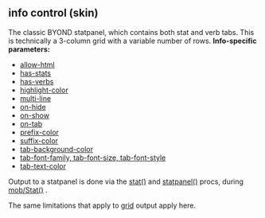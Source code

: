 ## info control (skin)


The classic BYOND statpanel, which contains both stat and verb
tabs. This is technically a 3-column grid with a variable number of
rows.
**Info-specific parameters:**
+   [allow-html](/ref/skin/param/allow-html.md) 
+   [has-stats](/ref/skin/param/has-stats.md) 
+   [has-verbs](/ref/skin/param/has-verbs.md) 
+   [highlight-color](/ref/skin/param/highlight-color.md) 
+   [multi-line](/ref/skin/param/multi-line.md) 
+   [on-hide](/ref/skin/param/on-hide.md) 
+   [on-show](/ref/skin/param/on-show.md) 
+   [on-tab](/ref/skin/param/on-tab.md) 
+   [prefix-color](/ref/skin/param/prefix-color.md) 
+   [suffix-color](/ref/skin/param/suffix-color.md) 
+   [tab-background-color](/ref/skin/param/tab-background-color.md) 
+   [tab-font-family, tab-font-size,
    tab-font-style](/ref/skin/param/tab-font.md) 
+   [tab-text-color](/ref/skin/param/tab-text-color.md) 


Output to a statpanel is done via the
[stat()](/ref/proc/stat.md)  and [statpanel()](/ref/proc/statpanel.md) 
procs, during [mob/Stat()](/ref/atom/proc/stat.md) . 

The same
limitations that apply to [grid](/ref/skin/control/grid.md) output apply
here.